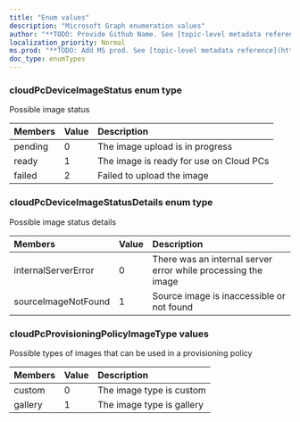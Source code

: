 ```yaml
---
title: "Enum values"
description: "Microsoft Graph enumeration values"
author: "**TODO: Provide Github Name. See [topic-level metadata reference](https://msgo.azurewebsites.net/add/document/guidelines/metadata.html#topic-level-metadata)**"
localization_priority: Normal
ms.prod: "**TODO: Add MS prod. See [topic-level metadata reference](https://msgo.azurewebsites.net/add/document/guidelines/metadata.html#topic-level-metadata)**"
doc_type: enumTypes
---
```


### cloudPcDeviceImageStatus enum type

Possible image status

|Members|Value|Description|
|:---|:---|:---|
|pending|0|The image upload is in progress|
|ready|1|The image is ready for use on Cloud PCs|
|failed|2|Failed to upload the image|

### cloudPcDeviceImageStatusDetails enum type

Possible image status details

|Members|Value|Description|
|:---|:---|:---|
|internalServerError|0|There was an internal server error while processing the image|
|sourceImageNotFound|1|Source image is inaccessible or not found|

### cloudPcProvisioningPolicyImageType values

Possible types of images that can be used in a provisioning policy

|Members|Value|Description|
|:---|:---|:---|
|custom|0|The image type is custom|
|gallery|1|The image type is gallery|
